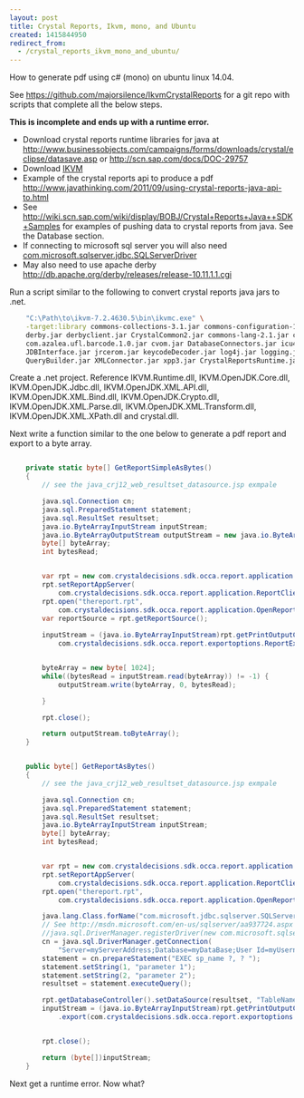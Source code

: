 ```yaml
---
layout: post
title: Crystal Reports, Ikvm, mono, and Ubuntu
created: 1415844950
redirect_from:
  - /crystal_reports_ikvm_mono_and_ubuntu/
---
```

How to generate pdf using c# (mono) on ubuntu linux 14.04.

See https://github.com/majorsilence/IkvmCrystalReports for a git repo with scripts that complete all the below steps.

__This is incomplete and ends up with a runtime error.__


* Download crystal reports runtime libraries for java at http://www.businessobjects.com/campaigns/forms/downloads/crystal/eclipse/datasave.asp or http://scn.sap.com/docs/DOC-29757
* Download [IKVM](http://www.ikvm.net/uses.html)
* Example of the crystal reports api to produce a pdf http://www.javathinking.com/2011/09/using-crystal-reports-java-api-to.html
* See http://wiki.scn.sap.com/wiki/display/BOBJ/Crystal+Reports+Java++SDK+Samples for examples of pushing data to crystal reports from java.  See the Database section.
* If connecting to microsoft sql server you will also need [com.microsoft.sqlserver.jdbc.SQLServerDriver](http://msdn.microsoft.com/en-us/sqlserver/aa937724.aspx)
* May also need to use apache derby http://db.apache.org/derby/releases/release-10.11.1.1.cgi


Run a script similar to the following to convert crystal reports java jars to .net.

```bash
    "C:\Path\to\ikvm-7.2.4630.5\bin\ikvmc.exe" \
    -target:library commons-collections-3.1.jar commons-configuration-1.2.jar \
    derby.jar derbyclient.jar CrystalCommon2.jar commons-lang-2.1.jar commons-logging.jar \
    com.azalea.ufl.barcode.1.0.jar cvom.jar DatabaseConnectors.jar icu4j.jar jai_imageio.jar \
    JDBInterface.jar jrcerom.jar keycodeDecoder.jar log4j.jar logging.jar pfjgraphics.jar \
    QueryBuilder.jar XMLConnector.jar xpp3.jar CrystalReportsRuntime.jar -out:crystal.dll
```

Create a .net project.  Reference IKVM.Runtime.dll, IKVM.OpenJDK.Core.dll, IKVM.OpenJDK.Jdbc.dll, IKVM.OpenJDK.XML.API.dll, IKVM.OpenJDK.XML.Bind.dll, IKVM.OpenJDK.Crypto.dll, IKVM.OpenJDK.XML.Parse.dll, IKVM.OpenJDK.XML.Transform.dll, IKVM.OpenJDK.XML.XPath.dll and crystal.dll.

Next write a function similar to the one below to generate a pdf report and export to a byte array.

```c#

    private static byte[] GetReportSimpleAsBytes()
    {
        // see the java_crj12_web_resultset_datasource.jsp exmpale

        java.sql.Connection cn;
        java.sql.PreparedStatement statement;
        java.sql.ResultSet resultset;
        java.io.ByteArrayInputStream inputStream;
        java.io.ByteArrayOutputStream outputStream = new java.io.ByteArrayOutputStream(); 
        byte[] byteArray;
        int bytesRead;


        var rpt = new com.crystaldecisions.sdk.occa.report.application.ReportClientDocument();
        rpt.setReportAppServer(
            com.crystaldecisions.sdk.occa.report.application.ReportClientDocument.inprocConnectionString);
        rpt.open("thereport.rpt",
            com.crystaldecisions.sdk.occa.report.application.OpenReportOptions._openAsReadOnly);
        var reportSource = rpt.getReportSource();
       
        inputStream = (java.io.ByteArrayInputStream)rpt.getPrintOutputController().export(
            com.crystaldecisions.sdk.occa.report.exportoptions.ReportExportFormat.PDF);


        byteArray = new byte[ 1024];
        while((bytesRead = inputStream.read(byteArray)) != -1) {
            outputStream.write(byteArray, 0, bytesRead);	

        }

        rpt.close();

        return outputStream.toByteArray();
    }


    public byte[] GetReportAsBytes()
    {
        // see the java_crj12_web_resultset_datasource.jsp exmpale

        java.sql.Connection cn;
        java.sql.PreparedStatement statement;
        java.sql.ResultSet resultset;
        java.io.ByteArrayInputStream inputStream;
        byte[] byteArray;
        int bytesRead;


        var rpt = new com.crystaldecisions.sdk.occa.report.application.ReportClientDocument();
        rpt.setReportAppServer(
            com.crystaldecisions.sdk.occa.report.application.ReportClientDocument.inprocConnectionString);
        rpt.open("thereport.rpt",
            com.crystaldecisions.sdk.occa.report.application.OpenReportOptions._openAsReadOnly);

        java.lang.Class.forName("com.microsoft.jdbc.sqlserver.SQLServerDriver");
        // See http://msdn.microsoft.com/en-us/sqlserver/aa937724.aspx
        //java.sql.DriverManager.registerDriver(new com.microsoft.sqlserver.jdbc.SQLServerDriver());
        cn = java.sql.DriverManager.getConnection(
            "Server=myServerAddress;Database=myDataBase;User Id=myUsername;Password=myPassword;");
        statement = cn.prepareStatement("EXEC sp_name ?, ? ");
        statement.setString(1, "parameter 1");
        statement.setString(2, "parameter 2");
        resultset = statement.executeQuery();

        rpt.getDatabaseController().setDataSource(resultset, "TableName", "TableName");
        inputStream = (java.io.ByteArrayInputStream)rpt.getPrintOutputController()
            .export(com.crystaldecisions.sdk.occa.report.exportoptions.ReportExportFormat.PDF);


        rpt.close();

        return (byte[])inputStream;
    }

```

Next get a runtime error.  Now what?

